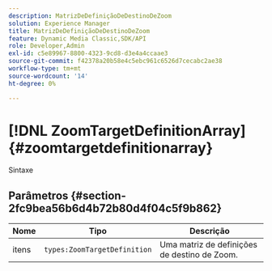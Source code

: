 ```yaml
---
description: MatrizDeDefiniçãoDeDestinoDeZoom
solution: Experience Manager
title: MatrizDeDefiniçãoDeDestinoDeZoom
feature: Dynamic Media Classic,SDK/API
role: Developer,Admin
exl-id: c5e89967-8800-4323-9cd8-d3e4a4ccaae3
source-git-commit: f42378a20b58e4c5ebc961c6526d7cecabc2ae38
workflow-type: tm+mt
source-wordcount: '14'
ht-degree: 0%

---
```


# [!DNL ZoomTargetDefinitionArray]{#zoomtargetdefinitionarray}

Sintaxe

## Parâmetros {#section-2fc9bea56b6d4b72b80d4f04c5f9b862}

| Nome | Tipo | Descrição |
|---|---|---|
| itens | `types:ZoomTargetDefinition` | Uma matriz de definições de destino de Zoom. |
